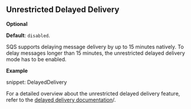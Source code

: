 ## Unrestricted Delayed Delivery 

**Optional**

**Default**: `disabled`.
 
SQS supports delaying message delivery by up to 15 minutes natively. To delay messages longer than 15 minutes, the unrestricted delayed delivery mode has to be enabled.

**Example**

snippet: DelayedDelivery

For a detailed overview about the unrestricted delayed delivery feature, refer to the [delayed delivery documentation](/transports/sqs/delayed-delivery.md)/.
